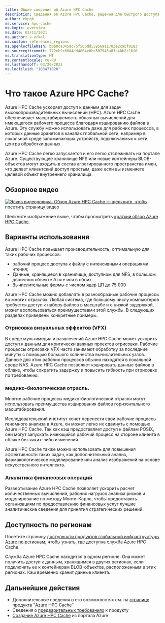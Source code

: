 ```yaml
---
title: Общие сведения об Azure HPC Cache
description: Сведения об Azure HPC Cache, решения для быстрого доступа к файлам для высокопроизводительных вычислений
author: ekpgh
ms.service: hpc-cache
ms.topic: overview
ms.date: 03/11/2021
ms.author: v-erkel
ms.custom: references_regions
ms.openlocfilehash: bbb0ca345dc76f566dd55956911703e2c9bf0183
ms.sourcegitcommit: 772eb9c6684dd4864e0ba507945a83e48b8c16f0
ms.translationtype: HT
ms.contentlocale: ru-RU
ms.lasthandoff: 03/20/2021
ms.locfileid: "103471820"
---
```

# <a name="what-is-azure-hpc-cache"></a>Что такое Azure HPC Cache?

Azure HPC Cache ускоряет доступ к данным для задач высокопроизводительных вычислений (HPC). Azure HPC Cache обеспечивает масштабируемость облачных вычислений для имеющегося рабочего процесса благодаря кэшированию файлов в Azure. Эту службу можно использовать даже для рабочих процессов, в которых данные хранятся в каналах глобальной сети, например в локальной среде запоминающих устройств, подключаемых к сети, центра обработки данных.

Azure HPC Cache легко запускается и его легко отслеживать на портале Azure. Существующее хранилище NFS или новые контейнеры BLOB-объектов могут входить в состав агрегированного пространства имен, что делает клиентский доступ простым, даже если вы изменяете целевой объект внутреннего хранилища.

## <a name="overview-video"></a>Обзорное видео

[![Эскиз видеоролика. Обзор Azure HPC Cache — щелкните, чтобы посетить страницу видео](media/video-1-overview.png)](https://azure.microsoft.com/resources/videos/hpc-cache-overview/)

Щелкните изображение выше, чтобы просмотреть [краткий обзор Azure HPC Cache](https://azure.microsoft.com/resources/videos/hpc-cache-overview/).

## <a name="use-cases"></a>Варианты использования

Azure HPC Cache повышает производительность, оптимальную для таких рабочих процессов:

* рабочий процесс доступа к файлу с интенсивными операциями чтения;
* Данные, хранящиеся в хранилище, доступном для NFS, в большом двоичном объекте Azure или в обоих
* Вычислительные фермы с числом ядер ЦП до 75 000

Azure HPC Cache можно добавлять в разнообразные рабочие процессы во многих отраслях. Любая система, где большому числу компьютеров требуется доступ к набору файлов в масштабе и с низкой задержкой, может воспользоваться преимуществами этой службы. В следующих разделах приведены конкретные примеры.

### <a name="visual-effects-vfx-rendering"></a>Отрисовка визуальных эффектов (VFX)

В среде мультимедиа и развлечений Azure HPC Cache может ускорить доступ к данным для критически важных проектов отрисовки. Рабочие процессы отрисовки VFX часто занимают обработку за последние минуты с помощью большого количества вычислительных узлов. Данные для этих рабочих процессов обычно находятся в локальной среде NAS. Azure HPC Cache позволяет кэшировать данные файлов в облаке, чтобы сократить задержку и повысить гибкость при отрисовке по требованию.

### <a name="life-sciences"></a>медико-биологическая отрасль.

Многие рабочие процессы медико-биологической отрасли могут использовать преимущества кэширования файлов горизонтального масштабирования.

Исследовательский институт хочет перенести свои рабочие процессы геномного анализа в Azure, он может легко их сдвинуть с помощью Azure HPC Cache. Так как кэш предоставляет доступ к файлам POSIX, они могут запускать имеющийся рабочий процесс на стороне клиента в облаке без каких-либо изменений.

Azure HPC Cache также можно использовать для повышения эффективности таких задач, как дополнительный анализ, фармакологическое моделирование или анализ изображений на основе искусственного интеллекта.

### <a name="financial-services-analytics"></a>Аналитика финансовых операций

Развертывание Azure HPC Cache позволяет ускорить расчет количественных вычислений, рабочих нагрузок анализа рисков и моделирование по методу Монте-Карло, чтобы предоставить организациям по предоставлению финансовых услуг лучшие аналитические сведения для принятия стратегических решений.

## <a name="region-availability"></a>Доступность по регионам

Посетите страницу [доступности продуктов глобальной инфраструктуры Azure по регионам](https://azure.microsoft.com/global-infrastructure/services/?products=hpc-cache), чтобы узнать, где доступна служба Azure HPC Cache.

Служба Azure HPC Cache находится в одном регионе. Она может получить доступ к данным, хранящимся в других регионах, если подключить ее к контейнерам BLOB-объектов, расположенным в этих регионах. Кэш временно хранит данные клиента.

## <a name="next-steps"></a>Дальнейшие действия

* Дополнительные сведения о его возможностях см. на [странице продукта "Azure HPC Cache"](https://azure.microsoft.com/services/hpc-cache)
* Сведения о [предварительных требованиях](hpc-cache-prerequisites.md) к продукту
* [Создание Azure HPC Cache](hpc-cache-create.md) из портала Azure
